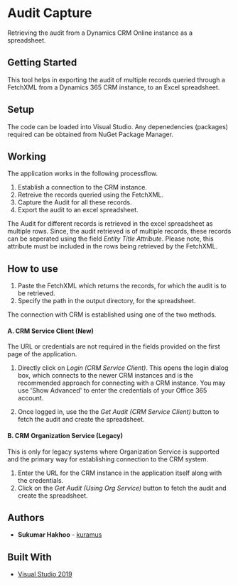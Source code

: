 # Audit Capture
Retrieving the audit from a Dynamics CRM Online instance as a spreadsheet.

## Getting Started
This tool helps in exporting the audit of multiple records queried through a FetchXML from a Dynamics 365 CRM instance, to an Excel spreadsheet.

## Setup
The code can be loaded into Visual Studio. Any depenedencies (packages) required can be obtained from NuGet Package Manager.

## Working
The application works in the following processflow.
1. Establish a connection to the CRM instance.
2. Retreive the records queried using the FetchXML.
3. Capture the Audit for all these records.
4. Export the audit to an excel spreadsheet.

The Audit for different records is retrieved in the excel spreadsheet as multiple rows. Since, the audit retrieved is of multiple records, these records can be seperated using the field *Entity Title Attribute*. Please note, this attribute must be included in the rows being retrieved by the FetchXML.

## How to use
1. Paste the FetchXML which returns the records, for which the audit is to be retrieved.
2. Specify the path in the output directory, for the spreadsheet.

The connection with CRM is established using one of the two methods.
#### A. CRM Service Client (New)
The URL or credentials are not required in the fields provided on the first page of the application.

1. Directly click on *Login (CRM Service Client)*.
This opens the login dialog box, which connects to the newer CRM instances and is the recommended approach for connecting with a CRM instance.
You may use 'Show Advanced' to enter the credentials of your Office 365 account.

2. Once logged in, use the the *Get Audit (CRM Service Client)* button to fetch the audit and create the spreadsheet.

#### B. CRM Organization Service (Legacy)
This is only for legacy systems where Organization Service is supported and the primary way for establishing connection to the CRM system.

1. Enter the URL for the CRM instance in the application itself along with the credentials.
2. Click on the *Get Audit (Using Org Service)* button to fetch the audit and create the spreadsheet.

## Authors
* **Sukumar Hakhoo** - [kuramus](https://github.com/kuramus)

## Built With
* [Visual Studio 2019](https://visualstudio.microsoft.com/vs/)
